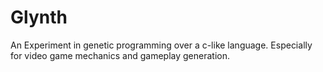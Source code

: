 # Glynth

An Experiment in genetic programming over a c-like language. Especially for video game mechanics and gameplay generation.
